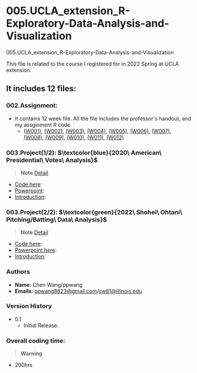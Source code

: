 # 005.UCLA_extension_R-Exploratory-Data-Analysis-and-Visualization
005.UCLA_extension_R-Exploratory-Data-Analysis-and-Visualization



This file is related to the course I registered for in 2022 Spring at UCLA extension.
## It includes 12 files:


### 002.Assignment:
- It contains 12 week file. All the file includes the professor's handout, and my assginment R code. 
   - [(W001)](https://github.com/ollill0823/005.UCLA_extension_R-Exploratory-Data-Analysis-and-Visualization/tree/main/W001), [(W002)](https://github.com/ollill0823/005.UCLA_extension_R-Exploratory-Data-Analysis-and-Visualization/tree/main/W002), [(W003)](https://github.com/ollill0823/005.UCLA_extension_R-Exploratory-Data-Analysis-and-Visualization/tree/main/W003), [(W004)](https://github.com/ollill0823/005.UCLA_extension_R-Exploratory-Data-Analysis-and-Visualization/tree/main/W004), [(W005)](https://github.com/ollill0823/005.UCLA_extension_R-Exploratory-Data-Analysis-and-Visualization/tree/main/W005), [(W006)](https://github.com/ollill0823/005.UCLA_extension_R-Exploratory-Data-Analysis-and-Visualization/tree/main/W006), [(W007)](https://github.com/ollill0823/005.UCLA_extension_R-Exploratory-Data-Analysis-and-Visualization/tree/main/W007), [(W008)](https://github.com/ollill0823/005.UCLA_extension_R-Exploratory-Data-Analysis-and-Visualization/tree/main/W008), [(W009)](https://github.com/ollill0823/005.UCLA_extension_R-Exploratory-Data-Analysis-and-Visualization/tree/main/W009), [(W010)](https://github.com/ollill0823/005.UCLA_extension_R-Exploratory-Data-Analysis-and-Visualization/tree/main/W010), [(W011)](https://github.com/ollill0823/005.UCLA_extension_R-Exploratory-Data-Analysis-and-Visualization/tree/main/W011), [(W012)](https://github.com/ollill0823/005.UCLA_extension_R-Exploratory-Data-Analysis-and-Visualization/tree/main/W012)




### 003.Project(1/2): **$\textcolor{blue}{2020\ American\ Presidential\ Votes\ Analysis}$**
> __Note__ [Detail](https://github.com/ollill0823/005.UCLA_extension_R-Exploratory-Data-Analysis-and-Visualization/tree/main/009.2020_American_president_votes)
- [Code here](https://github.com/ollill0823/005.UCLA_extension_R-Exploratory-Data-Analysis-and-Visualization/blob/main/009.2020_American_president_votes/Individual%20project_Chen%20Wang.R):
- [Powerpoint](https://github.com/ollill0823/005.UCLA_extension_R-Exploratory-Data-Analysis-and-Visualization/blob/main/009.2020_American_president_votes/Individual%20project_Chen%20Wang-no%20video-2.pptx):
- [Introduction](https://github.com/ollill0823/005.UCLA_extension_R-Exploratory-Data-Analysis-and-Visualization/blob/main/009.2020_American_president_votes/README.md):



### 003.Project(2/2): **$\textcolor{green}{2022\ Shohei\ Ohtani\ Pitching/Batting\ Data\ Analysis}$**
> __Note__ [Detail](https://github.com/ollill0823/005.UCLA_extension_R-Exploratory-Data-Analysis-and-Visualization/tree/main/010.2022_Shohei_Ohtani)
- [Code here](https://github.com/ollill0823/005.UCLA_extension_R-Exploratory-Data-Analysis-and-Visualization/blob/main/010.2022_Shohei_Ohtani/Final%20Project_Final-2.R):
- [Powerpoint here](https://github.com/ollill0823/005.UCLA_extension_R-Exploratory-Data-Analysis-and-Visualization/blob/main/010.2022_Shohei_Ohtani/Final%20project%20presentation%20-%20last%20version-Final-2.pptx):
- [Introduction](https://github.com/ollill0823/005.UCLA_extension_R-Exploratory-Data-Analysis-and-Visualization/tree/main/010.2022_Shohei_Ohtani):


### Authors
- **Name**: Chen Wang/ppwang
- **Emails**: ppwang8823@gmail.com/cw81@illinois.edu


### Version History
- 0.1
    * Initial Release.


### Overall coding time:
> __Warning__
- 200hrs
